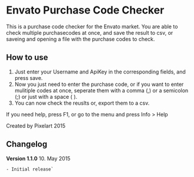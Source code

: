 # Envato Purchase Code Checker

This is a purchase code checker for the Envato market. You are able to check multiple purchasecodes at once, and save the result to csv, or saveing and opening a file with the purchase codes to check.

## How to use
1. Just enter your Username and ApiKey in the corresponding fields, and press save.
2. Now you just need to enter the purchase code, or if you want to enter mulitiple codes at once, seperate them with a comma (,) or a semicolon (;) or just with a space ( ).
3. You can now check the reuslts or, export them to a csv.

If you need help, press F1, or go to the menu and press Info > Help

Created by Pixelart 2015

## Changelog

**Version 1.1.0** 10. May 2015
```
- Initial release`
```